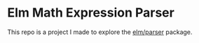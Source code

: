 # Elm Math Expression Parser

This repo is a project I made to explore the [elm/parser](https://github.com/elm/parser) package.
